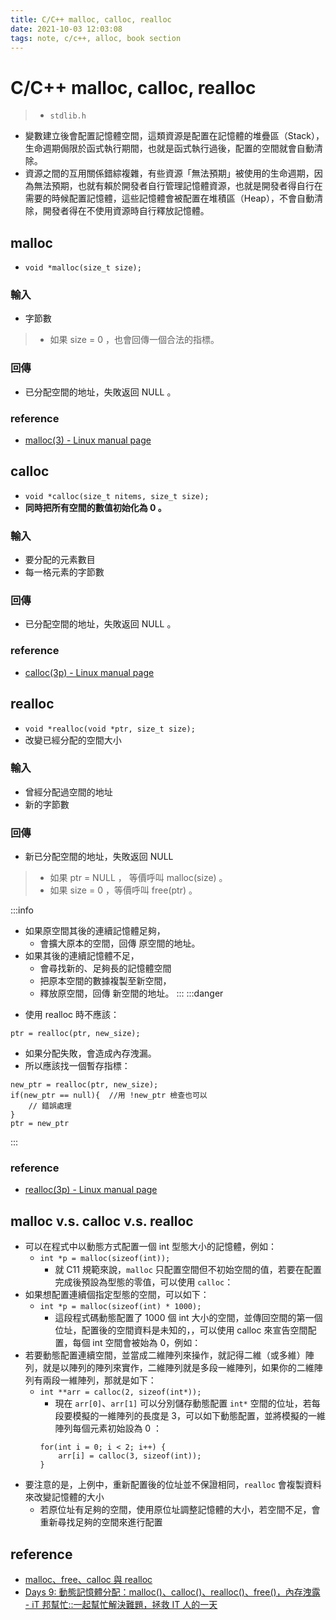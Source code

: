 ```yaml
---
title: C/C++ malloc, calloc, realloc
date: 2021-10-03 12:03:08
tags: note, c/c++, alloc, book section
---
```


# C/C++ malloc, calloc, realloc
> - `stdlib.h`
- 變數建立後會配置記憶體空間，這類資源是配置在記憶體的堆疊區（Stack），生命週期侷限於函式執行期間，也就是函式執行過後，配置的空間就會自動清除。
- 資源之間的互用關係錯綜複雜，有些資源「無法預期」被使用的生命週期，因為無法預期，也就有賴於開發者自行管理記憶體資源，也就是開發者得自行在需要的時候配置記憶體，這些記憶體會被配置在堆積區（Heap），不會自動清除，開發者得在不使用資源時自行釋放記憶體。
<!--more-->

## malloc
- `void *malloc(size_t size);`
### 輸入
- 字節數  
> - 如果 size = 0 ，也會回傳一個合法的指標。

### 回傳
- 已分配空間的地址，失敗返回 NULL 。

### reference
- [malloc(3) - Linux manual page](https://man7.org/linux/man-pages/man3/malloc.3.html)

## calloc
- `void *calloc(size_t nitems, size_t size);`
- **同時把所有空間的數值初始化為 0 。**
### 輸入
- 要分配的元素數目
- 每一格元素的字節數
### 回傳
- 已分配空間的地址，失敗返回 NULL 。
### reference
- [calloc(3p) - Linux manual page](https://man7.org/linux/man-pages/man3/calloc.3p.html)


## realloc
- `void *realloc(void *ptr, size_t size);`
- 改變已經分配的空間大小
### 輸入
- 曾經分配過空間的地址
- 新的字節數

### 回傳
- 新已分配空間的地址，失敗返回 NULL

> - 如果 ptr = NULL ， 等價呼叫 malloc(size) 。
> - 如果 size = 0 ，等價呼叫 free(ptr) 。 

:::info
* 如果原空間其後的連續記憶體足夠，
    * 會擴大原本的空間，回傳 原空間的地址。
* 如果其後的連續記憶體不足，
    * 會尋找新的、足夠長的記憶體空間
    * 把原本空間的數據複製至新空間，
    * 釋放原空間，回傳 新空間的地址。
:::
:::danger
- 使用 realloc 時不應該：
```clike
ptr = realloc(ptr, new_size);
```
- 如果分配失敗，會造成內存洩漏。
- 所以應該找一個暫存指標：
```clike
new_ptr = realloc(ptr, new_size);
if(new_ptr == null){  //用 !new_ptr 檢查也可以
    // 錯誤處理
}
ptr = new_ptr
```
:::
### reference
- [realloc(3p) - Linux manual page](https://man7.org/linux/man-pages/man3/realloc.3p.html)

## malloc v.s. calloc v.s. realloc
- 可以在程式中以動態方式配置一個 int 型態大小的記憶體，例如：
    - `int *p = malloc(sizeof(int));`
        - 就 C11 規範來說，`malloc` 只配置空間但不初始空間的值，若要在配置完成後預設為型態的零值，可以使用 `calloc`：
- 如果想配置連續個指定型態的空間，可以如下：
    - `int *p = malloc(sizeof(int) * 1000);`
        - 這段程式碼動態配置了 1000 個 int 大小的空間，並傳回空間的第一個位址，配置後的空間資料是未知的，，可以使用 calloc 來宣告空間配置，每個 int 空間會被始為 0，例如：
- 若要動態配置連續空間，並當成二維陣列來操作，就記得二維（或多維）陣列，就是以陣列的陣列來實作，二維陣列就是多段一維陣列，如果你的二維陣列有兩段一維陣列，那就是如下：
    - `int **arr = calloc(2, sizeof(int*));`
        - 現在 `arr[0]`、`arr[1]` 可以分別儲存動態配置 `int*` 空間的位址，若每段要模擬的一維陣列的長度是 3，可以如下動態配置，並將模擬的一維陣列每個元素初始設為 0 ：
        ```clike
        for(int i = 0; i < 2; i++) {
            arr[i] = calloc(3, sizeof(int));
        }
        ```
- 要注意的是，上例中，重新配置後的位址並不保證相同，`realloc` 會複製資料來改變記憶體的大小
    - 若原位址有足夠的空間，使用原位址調整記憶體的大小，若空間不足，會重新尋找足夠的空間來進行配置


## reference
- [malloc、free、calloc 與 realloc](https://openhome.cc/Gossip/CGossip/MallocFree.html)
- [Days 9: 動態記憶體分配：malloc()、calloc()、realloc()、free()，內存洩露 - iT 邦幫忙::一起幫忙解決難題，拯救 IT 人的一天](https://ithelp.ithome.com.tw/articles/10204463)